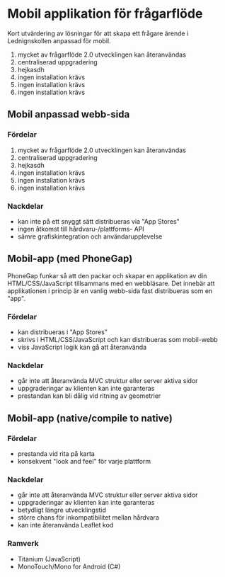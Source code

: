 
# Mobil applikation för frågarflöde
Kort utvärdering av lösningar för att skapa ett frågare ärende i Lednignskollen
anpassad för mobil.

1. mycket av frågarflöde 2.0 utvecklingen kan återanvändas
1. centraliserad uppgradering
1. hejkasdh
  1. ingen installation krävs
  1. ingen installation krävs
  1. ingen installation krävs

## Mobil anpassad webb-sida
### Fördelar
1. mycket av frågarflöde 2.0 utvecklingen kan återanvändas
1. centraliserad uppgradering
1. hejkasdh
  1. ingen installation krävs
  1. ingen installation krävs
  1. ingen installation krävs

### Nackdelar
- kan inte på ett snyggt sätt distribueras via "App Stores"
- ingen åtkomst till hårdvaru-/plattforms- API
- sämre grafiskintegration och användarupplevelse

## Mobil-app (med PhoneGap)
PhoneGap funkar så att den packar och skapar en applikation av din
HTML/CSS/JavaScript tillsammans med en webbläsare. Det innebär att
applikationen i princip är en vanlig webb-sida fast distribueras som en "app".

### Fördelar
- kan distribueras i "App Stores"
- skrivs i HTML/CSS/JavaScript och kan distribueras som mobil-webb
- viss JavaScript logik kan gå att återanvända

### Nackdelar
- går inte att återanvända MVC struktur eller server aktiva sidor
- uppgraderingar av klienten kan inte garanteras
- prestandan kan bli dålig vid ritning av geometrier

## Mobil-app (native/compile to native)
### Fördelar
- prestanda vid rita på karta
- konsekvent "look and feel" för varje plattform

### Nackdelar
- går inte att återanvända MVC struktur eller server aktiva sidor
- uppgraderingar av klienten kan inte garanteras
- betydligt längre utvecklingstid
- större chans för inkompatibilitet mellan hårdvara
- kan inte återanvända Leaflet kod

### Ramverk
- Titanium (JavaScript)
- MonoTouch/Mono for Android (C#)

